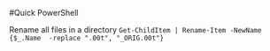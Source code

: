 #Quick PowerShell

Rename all files in a directory
` Get-ChildItem | Rename-Item -NewName {$_.Name  -replace ".00t", "_ORIG.00t"} `